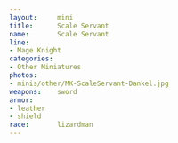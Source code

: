 ```yaml
---
layout:     mini
title:      Scale Servant
name:       Scale Servant
line:       
- Mage Knight
categories:
- Other Miniatures
photos:
- minis/other/MK-ScaleServant-Dankel.jpg
weapons:    sword
armor:      
- leather
- shield
race:       lizardman
---
```

